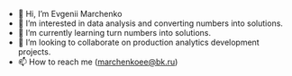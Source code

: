 - 👋 Hi, I’m Evgenii Marchenko
- 👀 I’m interested in data analysis and converting numbers into solutions.
- 🌱 I’m currently learning turn numbers into solutions.
- 💞️ I’m looking to collaborate on production analytics development projects.
- 📫 How to reach me (marchenkoee@bk.ru)

<!---
lev8ib/lev8ib is a ✨ special ✨ repository because its `README.md` (this file) appears on your GitHub profile.
You can click the Preview link to take a look at your changes.
--->
